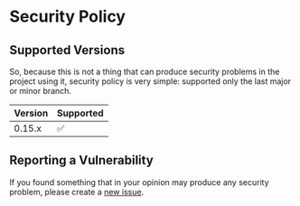 <!--- django-djcopyright -->
<!--- .github/SECURITY.md -->


# Security Policy

## Supported Versions

So, because this is not a thing that can produce security problems in the project using it,
security policy is very simple: supported only the last major or minor branch.

| Version  | Supported          |
| -------- | ------------------ |
| 0.15.x   | :white_check_mark: |

## Reporting a Vulnerability

If you found something that in your opinion may produce any security problem, please create a [new issue](https://github.com/vint21h/django-djcopyright/issues/new/).
